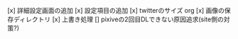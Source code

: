 [x] 詳細設定画面の追加
  [x] 設定項目の追加
    [x] twitterのサイズ org
    [x] 画像の保存ディレクトリ
    [x] 上書き処理
[] pixiveの2回目DLできない原因追求(site側の対策?)